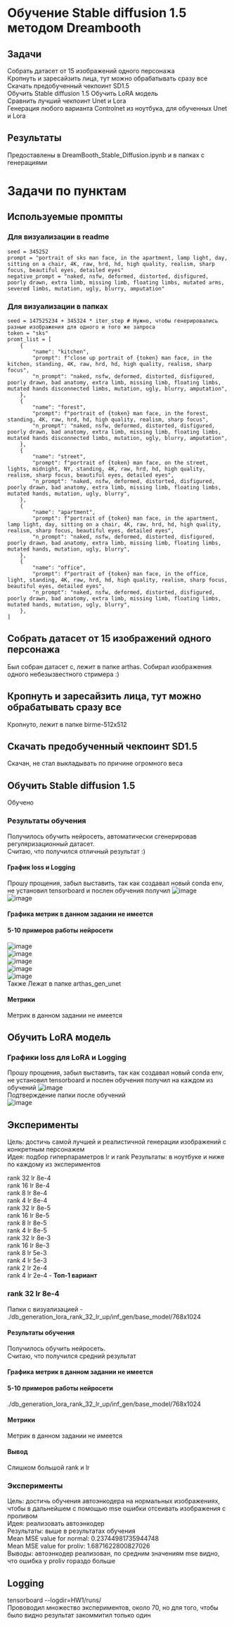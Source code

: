 # Обучение Stable diffusion 1.5 методом Dreambooth
## Задачи  
Собрать датасет от 15 изображений одного персонажа  
Кропнуть и заресайзить лица, тут можно обрабатывать сразу все  
Скачать предобученный чекпоинт SD1.5  
Обучить Stable diffusion 1.5
Обучить LoRA модель  
Сравнить лучший чекпоинт Unet и Lora  
Генерация любого варианта Controlnet из ноутбука, для обученных Unet и Lora  
## Результаты
Предоставлены в DreamBooth_Stable_Diffusion.ipynb и в папках с генерациями  

# Задачи по пунктам  
## Используемые промпты
### Для визуализации в readme
```
seed = 345252
prompt = "portrait of sks man face, in the apartment, lamp light, day, sitting on a chair, 4K, raw, hrd, hd, high quality, realism, sharp focus, beautiful eyes, detailed eyes"  
negative_prompt = "naked, nsfw, deformed, distorted, disfigured, poorly drawn, extra limb, missing limb, floating limbs, mutated arms, severed limbs, mutation, ugly, blurry, amputation"
```
### Для визуализации в папках
```
seed = 147525234 + 345324 * iter_step # Нужно, чтобы генерировались разные изображения для одного и того же запроса
token = "sks"
promt_list = [
    {
        "name": "kitchen",
        "prompt": f"close up portrait of {token} man face, in the kitchen, standing, 4K, raw, hrd, hd, high quality, realism, sharp focus",
        "n_prompt": "naked, nsfw, deformed, distorted, disfigured, poorly drawn, bad anatomy, extra limb, missing limb, floating limbs, mutated hands disconnected limbs, mutation, ugly, blurry, amputation",
    },
    {
        "name": "forest",
        "prompt": f"portrait of {token} man face, in the forest, standing, 4K, raw, hrd, hd, high quality, realism, sharp focus",
        "n_prompt": "naked, nsfw, deformed, distorted, disfigured, poorly drawn, bad anatomy, extra limb, missing limb, floating limbs, mutated hands disconnected limbs, mutation, ugly, blurry, amputation",
    },
    {
        "name": "street",
        "prompt": f"portrait of {token} man face, on the street, lights, midnight, NY, standing, 4K, raw, hrd, hd, high quality, realism, sharp focus, beautiful eyes, detailed eyes",
        "n_prompt": "naked, nsfw, deformed, distorted, disfigured, poorly drawn, bad anatomy, extra limb, missing limb, floating limbs, mutated hands, mutation, ugly, blurry",
    },
    {
        "name": "apartment",
        "prompt": f"portrait of {token} man face, in the apartment, lamp light, day, sitting on a chair, 4K, raw, hrd, hd, high quality, realism, sharp focus, beautiful eyes, detailed eyes",
        "n_prompt": "naked, nsfw, deformed, distorted, disfigured, poorly drawn, bad anatomy, extra limb, missing limb, floating limbs, mutated hands, mutation, ugly, blurry",
    },
    {
        "name": "office",
        "prompt": f"portrait of {token} man face, in the office, light, standing, 4K, raw, hrd, hd, high quality, realism, sharp focus, beautiful eyes, detailed eyes",
        "n_prompt": "naked, nsfw, deformed, distorted, disfigured, poorly drawn, bad anatomy, extra limb, missing limb, floating limbs, mutated hands, mutation, ugly, blurry",
    },
]
```
## Собрать датасет от 15 изображений одного персонажа
Был собран датасет с, лежит в папке arthas. Собирал изображения одного небезызвестного стримера :)  
## Кропнуть и заресайзить лица, тут можно обрабатывать сразу все  
Кропнуто, лежит в папке birme-512x512  
## Скачать предобученный чекпоинт SD1.5
Скачан, не стал выкладывать по причине огромного веса
## Обучить Stable diffusion 1.5
Обучено
### Результаты обучения
Получилось обучить нейросеть, автоматически сгенерировав регуляризационный датасет.  
Считаю, что получился отличный результат :)
#### График loss и Logging
Прошу прощения, забыл выставить, так как создавал новый conda env, не установил tensorboard и послен обучения получил
![image](https://github.com/BekusovMikhail/deep_generative_models/assets/63633043/aba8a89b-4aa7-4e6e-a806-72a0271ffc17)  
![image](https://github.com/BekusovMikhail/deep_generative_models/assets/63633043/d9b96861-9e4a-4d04-a442-f22afabf9c1b)  
#### Графика метрик в данном задании не имеется
#### 5-10 примеров работы нейросети
![image](https://github.com/BekusovMikhail/deep_generative_models/assets/63633043/9cd64db8-b611-4b90-80f3-39b26055a856)  
![image](https://github.com/BekusovMikhail/deep_generative_models/assets/63633043/4b57a002-8061-4f08-b30f-3e3bc83a0a5e)  
![image](https://github.com/BekusovMikhail/deep_generative_models/assets/63633043/120d82b4-b48e-47ef-90fd-ff77e012e115)  
![image](https://github.com/BekusovMikhail/deep_generative_models/assets/63633043/353d6fa3-60b4-470d-a390-6c7e16b1f078)  
![image](https://github.com/BekusovMikhail/deep_generative_models/assets/63633043/64d7ecbf-f485-44cc-ab46-e9b40f97d9f7)  
Также Лежат в папке arthas_gen_unet  
#### Метрики
Метрик в данном задании не имеется  

## Обучить LoRA модель
### Графики loss для LoRA и Logging
Прошу прощения, забыл выставить, так как создавал новый conda env, не установил tensorboard и послен обучения получил на каждом из обучений 
![image](https://github.com/BekusovMikhail/deep_generative_models/assets/63633043/aba8a89b-4aa7-4e6e-a806-72a0271ffc17)  
Подтверждение папки после обучений  
![image](https://github.com/BekusovMikhail/deep_generative_models/assets/63633043/f8565658-6845-477c-bd65-46dda5ce7faa)  
## Эксперименты
Цель: достичь самой лучшей и реалистичной генерации изображений с конкретным персонажем  
Идея: подбор гиперпараметров lr и rank
Результаты: в ноутбуке и ниже по каждому из экспериментов    
  
rank 32 lr 8e-4  
rank 16 lr 8e-4  
rank 8 lr 8e-4  
rank 4 lr 8e-4  
rank 32 lr 8e-5  
rank 16 lr 8e-5  
rank 8 lr 8e-5  
rank 4 lr 8e-5  
rank 32 lr 8e-3  
rank 16 lr 8e-3  
rank 8 lr 5e-3  
rank 4 lr 5e-3  
rank 2 lr 2e-4  
rank 4 lr 2e-4 - **Топ-1 вариант**
### rank 32 lr 8e-4
Папки с визуализацией - ./db_generation_lora_rank_32_lr_up/inf_gen/base_model/768x1024
#### Результаты обучения
Получилось обучить нейросеть.  
Считаю, что получился средний результат
#### Графика метрик в данном задании не имеется
#### 5-10 примеров работы нейросети
./db_generation_lora_rank_32_lr_up/inf_gen/base_model/768x1024
#### Метрики
Метрик в данном задании не имеется
#### Вывод
Слишком большой rank и lr
### Эксперименты
Цель: достичь обучения автоэнкодера на нормальных изображениях, чтобы в дальнейшем с помощью mse ошибки отсеивать изображения с проливом  
Идея: реализовать автоэнкодер  
Результаты: выше в результатах обучения  
Mean MSE value for normal: 0.23744981735944748  
Mean MSE value for proliv: 1.6871622800827026  
Выводы: автоэнкодер реализован, по средним значениям mse видно, что ошибка у proliv гораздо больше  
## Logging
tensorboard --logdir=HW1/runs/  
Прововодил множество экспериментов, около 70, но для того, чтобы было видно результат закоммитил только один
